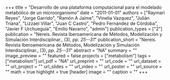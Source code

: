 +++
title = "Desarrollo de una plataforma computacional para el modelado metabólico de un microorganismo"
date = "2011-01-01"
authors = ["Raymari Reyes", "Jorge Garrido", "Ramón A Jaime", "Vinelia Vazquez", "Julián Triana", "Lizzael Villar", "Juan C Castro", "Pedro Fernández de Córdoba", "Javier F Urchueguía", "Emilio Navarro", "admin"]
publication_types = ["2"]
publication = "Nereis. Revista Iberoamericana de Métodos, Modelización y Simulación Interdisciplinar., (3), _pp. 25--31_"
publication_short = "Nereis. Revista Iberoamericana de Métodos, Modelización y Simulación Interdisciplinar., (3), _pp. 25--31_"
abstract = "NA"
summary = ""
image_preview = ""
featured = false
projects = ["metabolism"]
tags = ["metabolism"]
url_pdf = "NA"
url_preprint = ""
url_code = ""
url_dataset = ""
url_project = ""
url_slides = ""
url_video = ""
url_poster = ""
url_source = ""
math = true
highlight = true
[header]
image = ""
caption = ""
+++
